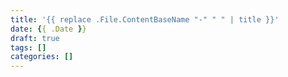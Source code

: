 ```yaml
---
title: '{{ replace .File.ContentBaseName "-" " " | title }}'
date: {{ .Date }}
draft: true
tags: []
categories: []
---
```

